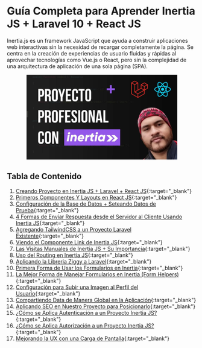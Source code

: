 # Guía Completa para Aprender Inertia JS + Laravel 10 + React JS

Inertia.js es un framework JavaScript que ayuda a construir aplicaciones web interactivas sin la necesidad de recargar completamente la página. Se centra en la creación de experiencias de usuario fluidas y rápidas al aprovechar tecnologías como Vue.js o React, pero sin la complejidad de una arquitectura de aplicación de una sola página (SPA).

<p align="center"><a href="https://www.youtube.com/playlist?list=PLs6-qUGNfXBlGn1b3kGzclzM32B9OXDUI" target="_blank"><img src="public/assets/image/inertia-repo.webp" width="400" alt="Inertia JS Course"></a></p>

## Tabla de Contenido

1. [Creando Proyecto en Inertia JS + Laravel + React JS](https://youtu.be/mPflwQVvQtw?si=vpAmdGNMGVK5fdTs){:target="_blank"}
2. [Primeros Componentes Y Layouts en React JS](https://youtu.be/BVkBc6Bvph8?si=Q8481nsm2EZ4wqvU){:target="_blank"}
3. [Configuración de la Base de Datos + Seteando Datos de Prueba](https://youtu.be/29GiTkSFGcI?si=nByvR7HoDuOCeCB8){:target="_blank"}
4. [4 Formas de Envíar Respuesta desde el Servidor al Cliente Usando Inertia JS](https://youtu.be/i3t0--KiWw8?si=K9t0RFhU8qQ6TGSg){:target="_blank"}
5. [Agregando TailwindCSS a un Proyecto Laravel Existente](https://youtu.be/2y2du2Ngwlg?si=6AryhI-CgY4qNYjk){:target="_blank"}
6. [Viendo el Componente Link de Inertia JS](https://youtu.be/Z-ARZZnOmjU?si=x5XW1rDZ3QfE2IhA){:target="_blank"}
7. [Las Visitas Manuales de Inertia JS + Su Importancia](https://youtu.be/rNfmIjn9VXs?si=2sHtIV0tc8VwJBIf){:target="_blank"}
8. [Uso del Routing en Inertia JS](https://youtu.be/Z9t9t6CVqrs?si=cl1TxjutOLU1N_u5){:target="_blank"}
9. [Aplicando la Libreria Ziggy a Laravel](https://youtu.be/SswEl-9t1V0?si=YCAm1Xpa2oD5UWag){:target="_blank"}
10. [Primera Forma de Usar los Formularios en Inertia](https://youtu.be/hkbcva_5xuo?si=eBPXUDXbayr0N0sx){:target="_blank"}
11. [La Mejor Forma de Manejar Formularios en Inertia (Form Helpers)](https://youtu.be/-w_edoxxy_0?si=sX6dbQoSvpJAaUmd){:target="_blank"}
12. [Configuración para Subir una Imagen al Perfil del Usuario](https://youtu.be/aDKkk1ykuTY?si=rWvtScBhLSq7Kp77){:target="_blank"}
13. [Compartiendo Data de Manera Global en la Aplicación](https://youtu.be/hBFzBPLwOK0?si=pxiuamYK0vPbDaBB){:target="_blank"}
14. [Aplicando SEO en Nuestro Proyecto para Posicionarlo](https://youtu.be/6J8HV7gMrzA?si=EEqT594d7Ae39bgy){:target="_blank"}
15. [¿Cómo se Aplica Autenticación a un Proyecto Inertia JS?](https://youtu.be/uvGUfMw7o44?si=AzlLUKZ28xQP6G23){:target="_blank"}
16. [¿Cómo se Aplica Autorización a un Proyecto Inertia JS?](https://youtu.be/YjovF96gSmY?si=31uJTsJLZCHmuZtk){:target="_blank"}
17. [Mejorando la UX con una Carga de Pantalla](https://youtu.be/oJcyWPAa7VY?si=fBznefn7LVWdtSyT){:target="_blank"}
